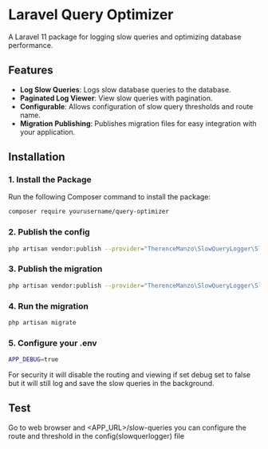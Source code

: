 # Laravel Query Optimizer

A Laravel 11 package for logging slow queries and optimizing database performance.

## Features

- **Log Slow Queries**: Logs slow database queries to the database.
- **Paginated Log Viewer**: View slow queries with pagination.
- **Configurable**: Allows configuration of slow query thresholds and route name.
- **Migration Publishing**: Publishes migration files for easy integration with your application.

## Installation

### 1. **Install the Package**

Run the following Composer command to install the package:

```sh
composer require yourusername/query-optimizer
```

### 2. **Publish the config**
```sh
php artisan vendor:publish --provider="TherenceManzo\SlowQueryLogger\SlowQueryLoggerServiceProvider" --tag=config
```

### 3. **Publish the migration**

```sh
php artisan vendor:publish --provider="TherenceManzo\SlowQueryLogger\SlowQueryLoggerServiceProvider" --tag=migrations
```

### 4. **Run the migration**

```sh
php artisan migrate
```
### 5. **Configure your .env**

```sh
APP_DEBUG=true
```
For security it will disable the routing and viewing if set debug set to false but it will still log and save the slow queries in the background.

## Test 

Go to web browser and <APP_URL>/slow-queries you can configure the route and threshold in the config(slowquerlogger) file